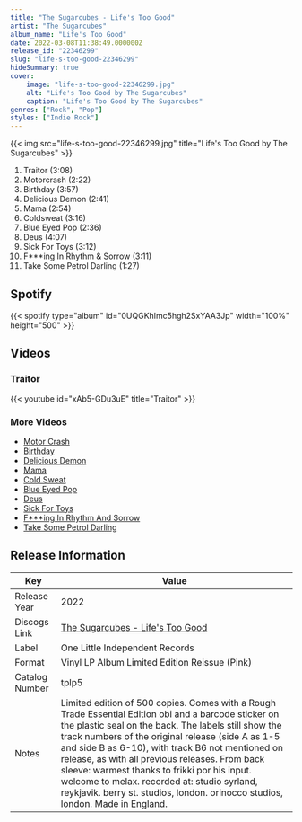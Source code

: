 ```yaml
---
title: "The Sugarcubes - Life's Too Good"
artist: "The Sugarcubes"
album_name: "Life's Too Good"
date: 2022-03-08T11:38:49.000000Z
release_id: "22346299"
slug: "life-s-too-good-22346299"
hideSummary: true
cover:
    image: "life-s-too-good-22346299.jpg"
    alt: "Life's Too Good by The Sugarcubes"
    caption: "Life's Too Good by The Sugarcubes"
genres: ["Rock", "Pop"]
styles: ["Indie Rock"]
---
```


{{< img src="life-s-too-good-22346299.jpg" title="Life's Too Good by The Sugarcubes" >}}

<!-- section break -->

1. Traitor (3:08)
2. Motorcrash (2:22)
3. Birthday (3:57)
4. Delicious Demon (2:41)
5. Mama (2:54)
6. Coldsweat (3:16)
7. Blue Eyed Pop (2:36)
8. Deus (4:07)
9. Sick For Toys (3:12)
10. F***ing In Rhythm & Sorrow (3:11)
11. Take Some Petrol Darling (1:27)

<!-- section break -->


## Spotify
{{< spotify type="album" id="0UQGKhImc5hgh2SxYAA3Jp" width="100%" height="500" >}}



## Videos
### Traitor
{{< youtube id="xAb5-GDu3uE" title="Traitor" >}}<br>

### More Videos

- [Motor Crash](https://www.youtube.com/watch?v=yl3IOefc82M)
- [Birthday](https://www.youtube.com/watch?v=oTeVFbmzMVM)
- [Delicious Demon](https://www.youtube.com/watch?v=vtHPokwW__M)
- [Mama](https://www.youtube.com/watch?v=j7evlD1od0I)
- [Cold Sweat](https://www.youtube.com/watch?v=WpBkaT6G1kI)
- [Blue Eyed Pop](https://www.youtube.com/watch?v=3ogbi9fT184)
- [Deus](https://www.youtube.com/watch?v=q8hSS6eoIXo)
- [Sick For Toys](https://www.youtube.com/watch?v=1qBNQ3taC58)
- [F***ing In Rhythm And Sorrow](https://www.youtube.com/watch?v=Zida7dnffkM)
- [Take Some Petrol Darling](https://www.youtube.com/watch?v=zmSH84SYbcI)


## Release Information
|  Key           | Value                                                |
| ---------------| ---------------------------------------------------- |
| Release Year   | 2022                                   |
| Discogs Link   | [The Sugarcubes - Life's Too Good](https://www.discogs.com/release/22346299-The-Sugarcubes-Lifes-Too-Good) |
| Label          | One Little Independent Records |
| Format         | Vinyl LP Album Limited Edition Reissue (Pink) |
| Catalog Number | tplp5 |
| Notes | Limited edition of 500 copies.  Comes with a Rough Trade Essential Edition obi and a barcode sticker on the plastic seal on the back.  The labels still show the track numbers of the original release (side A as 1-5 and side B as 6-10), with track B6 not mentioned on release, as with all previous releases.  From back sleeve: warmest thanks to frikki por his input. welcome to melax. recorded at: studio syrland, reykjavik. berry st. studios, london. orinocco studios, london.  Made in England. |